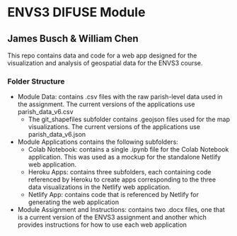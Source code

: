 # ENVS3 DIFUSE Module
## James Busch & William Chen
This repo contains data and code for a web app designed for the visualization and analysis of geospatial data for the ENVS3 course. 

### Folder Structure
* Module Data: contains .csv files with the raw parish-level data used in the assignment. The current versions of the applications use parish_data_v6.csv
  * The git_shapefiles subfolder contains .geojson files used for the map visualizations. The current versions of the applications use parish_data_v6.json
* Module Applications contains the following subfolders:
  * Colab Notebook: contains a single .ipynb file for the Colab Notebook application. This was used as a mockup for the standalone Netlify web application.
  * Heroku Apps: contains three subfolders, each containing code referenced by Heroku to create apps corresponding to the three data visualizations in the Netlify web application.
  * Netlify App: contains code that is referenced by Netlify for generating the web application
* Module Assignment and Instructions: contains two .docx files, one that is a current version of the ENVS3 assignment and another which provides instructions for how to use each web application

